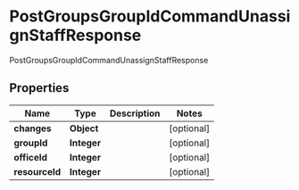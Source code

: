 

# PostGroupsGroupIdCommandUnassignStaffResponse

PostGroupsGroupIdCommandUnassignStaffResponse

## Properties

| Name | Type | Description | Notes |
|------------ | ------------- | ------------- | -------------|
|**changes** | **Object** |  |  [optional] |
|**groupId** | **Integer** |  |  [optional] |
|**officeId** | **Integer** |  |  [optional] |
|**resourceId** | **Integer** |  |  [optional] |



